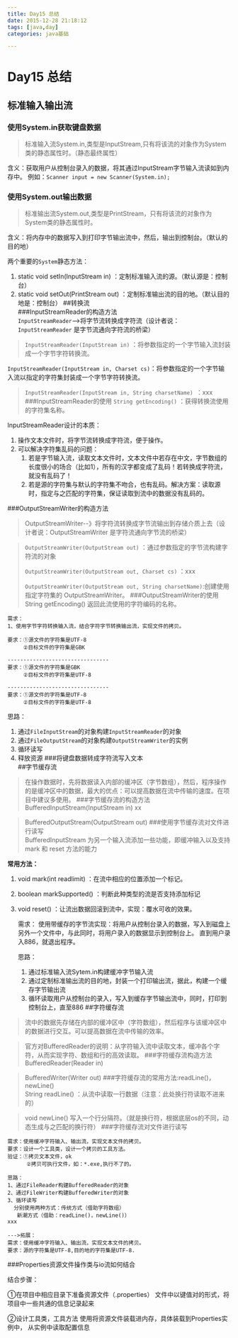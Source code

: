 ```yaml
---
title: Day15 总结
date: 2015-12-28 21:18:12
tags: [java,day]
categories: java基础

---
```


# Day15 总结
## 标准输入输出流	
### 使用System.in获取键盘数据	
>标准输入流System.in,类型是InputStream,只有将该流的对象作为System类的静态属性时。（静态最终属性）
>
含义：获取用户从控制台录入的数据，将其通过InputStream字节输入流读如到内存中。
例如：`Scanner input = new Scanner(System.in);`
### 使用System.out输出数据	
>标准输出流System.out,类型是PrintStream，只有将该流的对象作为System类的静态属性时。
>
含义：将内存中的数据写入到打印字节输出流中，然后，输出到控制台。（默认的目的地）

两个重要的`System`静态方法：

1. static void setIn(InputStream in) ：定制标准输入流的源。（默认源是：控制台）
2. static void setOut(PrintStream out) ：定制标准输出流的目的地。（默认目的地是：控制台）
##转换流	
###InputStreamReader的构造方法	
`InputStreamReader`-->将字节流转换成字符流（设计者说：`InputStreamReader` 是字节流通向字符流的桥梁）

>`InputStreamReader(InputStream in)` ：将参数指定的一个字节输入流封装成一个字节字符转换流。
>
`InputStreamReader(InputStream in, Charset cs)`：将参数指定的一个字节输入流以指定的字符集封装成一个字节字符转换流。

>`InputStreamReader(InputStream in, String charsetName) `：xxx
###InputStreamReader的使用	
>`String getEncoding()` ：获得转换流使用的字符集名称。

InputStreamReader设计的本质：

1. 操作文本文件时，将字节流转换成字符流，便于操作。
2. 可以解决字符集乱码的问题：
	1. 若是字节输入流，读取文本文件时，文本文件中若存在中文，字节数组的长度很小的场合（比如1），所有的汉字都变成了乱码！若转换成字符流，就没有乱码了！
	2. 若是源的字符集与默认的字符集不吻合，也有乱码。解决方案：读取源时，指定与之匹配的字符集，保证读取到流中的数据没有乱码的。

###OutputStreamWriter的构造方法	
>OutputStreamWriter--》将字符流转换成字节流输出到存储介质上去（设计者说：OutputStreamWriter 是字符流通向字节流的桥梁）

>`OutputStreamWriter(OutputStream out)` ：通过参数指定的字节流构建字符流的对象
>
>`OutputStreamWriter(OutputStream out, Charset cs)` ：xxx
>
>`OutputStreamWriter(OutputStream out, String charsetName)`:创建使用指定字符集的 OutputStreamWriter。
###OutputStreamWriter的使用	
>String getEncoding()  返回此流使用的字符编码的名称。

    需求：
    1、使用字节字符转换输入流，结合字符字节转换输出流，实现文件的拷贝。
    
    要求：①源文件的字符集是UTF-8
         ②目标文件的字符集是GBK
    
    --------------------------------
    要求：①源文件的字符集是GBK
         ②目标文件的字符集是UTF-8
     
    --------------------------------
    要求：①源文件的字符集是UTF-8
         ②目标文件的字符集是UTF-8

思路：

1. 通过`FileInputStream`的对象构建`InputStreamReader`的对象
2. 通过`FileOutputStream`的对象构建`OutputStreamWriter`的实例
3. 循环读写
4. 释放资源
###将键盘数据转成字符流写入文本	
##字节缓存流	
>在操作数据时，先将数据读入内部的缓冲区（字节数组），然后，程序操作的是缓冲区中的数据，最大的优点：可以提高数据在流中传输的速度。在项目中建议多使用。
###字节缓存流的构造方法	
>BufferedInputStream(InputStream in) xx

>BufferedOutputStream(OutputStream out) 
###使用字节缓存流对文件进行读写	
>BufferedInputStream 为另一个输入流添加一些功能，即缓冲输入以及支持 mark 和 reset 方法的能力

**常用方法：**

1. void mark(int readlimit) ：在流中相应的位置添加一个标记。
2. boolean markSupported() ：判断此种类型的流是否支持添加标记
3. void reset()  ：让流出数据回滚到流中，实现：覆水可收的效果。

    需求：
    使用带缓存的字节流实现：将用户从控制台录入的数据，写入到磁盘上另外一个文件中，与此同时，将用户录入的数据显示到控制台上。
    直到用户录入886，就退出程序。
    
    思路：

    1. 通过标准输入流Sytem.in构建缓冲字节输入流
    2. 通过定制标准输出流的目的地，封装一个打印输出流，据此，构建一个缓存字节输出流
    3. 循环读取用户从控制台的录入，写入到缓存字节输出流中，同时，打印到控制台上，直至886
##字符缓存流	
>流中的数据先存储在内部的缓冲区中（字符数组），然后程序与该缓冲区中的数据进行交互。可以提高数据在流中传输的效率。

>官方对BufferedReader的说明：从字符输入流中读取文本，缓冲各个字符，从而实现字符、数组和行的高效读取。 
###字符缓存流构造方法	
>BufferedReader(Reader in) 

>BufferedWriter(Writer out) 
###字符缓存流的常用方法:readLine()，  newLine()  	
>String readLine() ：从流中读取一行数据（注意：此处换行符读取不进来的）

>void newLine() 写入一个行分隔符。（就是换行符，根据底层os的不同，动态生成与之匹配的换行符） 
###字符缓存流对文件进行读写

    需求：使用缓冲字符输入、输出流，实现文本文件的拷贝。
    要求：设计一个工具类，设计一个拷贝的工具方法。
    验证：①拷贝文本文件，ok
          ②拷贝可执行文件，如：*.exe,执行不了的。

    思路：
    1、通过FileReader构建BufferedReader的对象
    2、通过FileWriter构建BufferedWriter的对象
    3、循环读写
      分别使用两种方式：传统方式（借助字符数组）
       新潮方式（借助：readLine()，newLine()）
    xxx 
    
    --->拓展：
    需求：使用缓冲字符输入、输出流，实现文本文件的拷贝。
    要求：源的字符集是UTF-8,目的地的字符集是UTF-8.
###Properties资源文件操作类与io流如何结合

结合步骤：

①在项目中相应目录下准备资源文件（.properties）
 文件中以键值对的形式，将项目中一些共通的信息记录起来

②设计工具类，工具方法
  使用将资源文件装载进内存，具体装载到Properties实例中，
  从实例中读取配置信息
